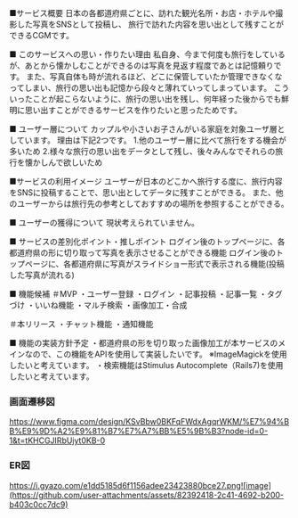 ■サービス概要
日本の各都道府県ごとに、訪れた観光名所・お店・ホテルや撮影した写真をSNSとして投稿し、
旅行で訪れた内容を思い出として残すことができるCGMです。

■ このサービスへの思い・作りたい理由
私自身、今まで何度も旅行をしているが、あとから懐かしむことができるのは写真を見返す程度であとは記憶頼りです。
また、写真自体も時が流れるほど、どこに保管していたか管理できなくなってしまい、旅行の思い出も記憶から段々と薄れていってしまっています。
こういったことが起こらないように、旅行の思い出を残し、何年経った後からでも鮮明に思い出すことができるサービスを作りたいと思ったためです。

■ ユーザー層について
カップルや小さいお子さんがいる家庭を対象ユーザ層としています。
理由は下記2つです。
1.他のユーザー層に比べて旅行をする機会が多いため
2.様々な旅行の思い出をデータとして残し、後々みんなでそれらの旅行を懐かしんで欲しいため

■サービスの利用イメージ
ユーザーが日本のどこかへ旅行する度に、旅行内容をSNSに投稿することで、思い出としてデータに残すことができる。
また、他のユーザーからは旅行先の参考としておすすめの場所を参照することができる。

■ ユーザーの獲得について
現状考えられていません。

■ サービスの差別化ポイント・推しポイント
ログイン後のトップページに、各都道府県の形に切り取って写真を表示させることができる機能
ログイン後のトップページに、各都道府県に写真がスライドショー形式で表示される機能(投稿した写真が流れる)

■ 機能候補
＃MVP
・ユーザー登録
・ログイン
・記事投稿
・記事一覧
・タグづけ
・いいね機能
・マルチ検索
・画像加工・合成

＃本リリース
・チャット機能
・通知機能

■ 機能の実装方針予定
・都道府県の形を切り取った画像加工が本サービスのメインなので、この機能をAPIを使用して実装したいです。
※ImageMagickを使用したいと考えています。
・検索機能はStimulus Autocomplete（Rails7)を使用したいと考えています。


### 画面遷移図
https://www.figma.com/design/KSvBbw0BKFqFWdxAgqrWKM/%E7%94%BB%E9%9D%A2%E9%81%B7%E7%A7%BB%E5%9B%B3?node-id=0-1&t=tKHCGJIRbUjyt0KB-0

### ER図
https://i.gyazo.com/e1dd5185d6f1156adee23423880bce27.png![image](https://github.com/user-attachments/assets/82392418-2c41-4692-b200-b403c0cc7dc9)


